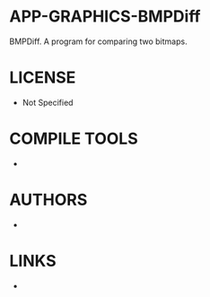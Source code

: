 APP-GRAPHICS-BMPDiff
====================

BMPDiff. A program for comparing two bitmaps.

LICENSE
===============
* Not Specified

COMPILE TOOLS
===============
* 

AUTHORS
===============
* 

LINKS
===============
* 
